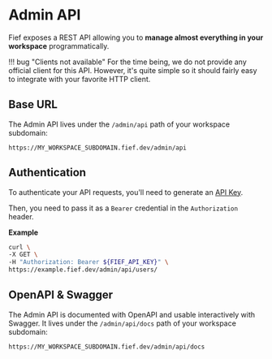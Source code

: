 # Admin API

Fief exposes a REST API allowing you to **manage almost everything in your workspace** programmatically.

!!! bug "Clients not available"
    For the time being, we do not provide any official client for this API. However, it's quite simple so it should fairly easy to integrate with your favorite HTTP client.

## Base URL

The Admin API lives under the `/admin/api` path of your workspace subdomain:

```
https://MY_WORKSPACE_SUBDOMAIN.fief.dev/admin/api
```

## Authentication

To authenticate your API requests, you'll need to generate an [API Key](../configure/api-keys.md).

Then, you need to pass it as a `Bearer` credential in the `Authorization` header.

**Example**

```bash
curl \
-X GET \
-H "Authorization: Bearer ${FIEF_API_KEY}" \
https://example.fief.dev/admin/api/users/
```

## OpenAPI & Swagger

The Admin API is documented with OpenAPI and usable interactively with Swagger. It lives under the `/admin/api/docs` path of your workspace subdomain:

```
https://MY_WORKSPACE_SUBDOMAIN.fief.dev/admin/api/docs
```
